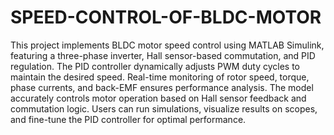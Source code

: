 # SPEED-CONTROL-OF-BLDC-MOTOR
This project implements BLDC motor speed control using MATLAB Simulink, featuring a three-phase inverter, Hall sensor-based commutation, and PID regulation. The PID controller dynamically adjusts PWM duty cycles to maintain the desired speed. Real-time monitoring of rotor speed, torque, phase currents, and back-EMF ensures performance analysis. The model accurately controls motor operation based on Hall sensor feedback and commutation logic. Users can run simulations, visualize results on scopes, and fine-tune the PID controller for optimal performance.

